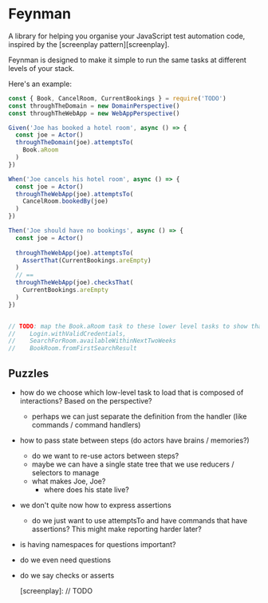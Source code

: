 # Feynman

A library for helping you organise your JavaScript test automation code, inspired by the [screenplay pattern][screenplay].

Feynman is designed to make it simple to run the same tasks at different levels of your stack.

Here's an example:

```javascript
const { Book, CancelRoom, CurrentBookings } = require('TODO')
const throughTheDomain = new DomainPerspective()
const throughTheWebApp = new WebAppPerspective()

Given('Joe has booked a hotel room', async () => {
  const joe = Actor()
  throughTheDomain(joe).attemptsTo(
    Book.aRoom
  )
})

When('Joe cancels his hotel room', async () => {
  const joe = Actor()
  throughTheWebApp(joe).attemptsTo(
    CancelRoom.bookedBy(joe)
  )
})

Then('Joe should have no bookings', async () => {
  const joe = Actor()
  
  throughTheWebApp(joe).attemptsTo(
    AssertThat(CurrentBookings.areEmpty)
  )
  // ==
  throughTheWebApp(joe).checksThat(
    CurrentBookings.areEmpty
  )
})


// TODO: map the Book.aRoom task to these lower level tasks to show that tasks are composable
//    Login.withValidCredentials,
//    SearchForRoom.availableWithinNextTwoWeeks
//    BookRoom.fromFirstSearchResult
```

## Puzzles

- how do we choose which low-level task to load that is composed of interactions? Based on the perspective?
  - perhaps we can just separate the definition from the handler (like commands / command handlers)
- how to pass state between steps (do actors have brains / memories?)
  - do we want to re-use actors between steps?
  - maybe we can have a single state tree that we use reducers / selectors to manage
  - what makes Joe, Joe?
    - where does his state live?
- we don't quite now how to express assertions
  - do we just want to use attemptsTo and have commands that have assertions? This might make reporting harder later?
- is having namespaces for questions important?
- do we even need questions
- do we say checks or asserts

    [screenplay]: // TODO
